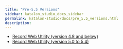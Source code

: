 ```yaml
---
title: "Pre-5.5 Versions" 
sidebar: katalon_studio_docs_sidebar
permalink: katalon-studio/docs/pre_5.5_versions.html 
description: 
---
```

*   [Record Web Utility (version 4.8 and below)](/pages/viewpage.action?pageId=3179014)
*   [Record Web Utility (version 5.0 to 5.4)](/pages/viewpage.action?pageId=5118055)